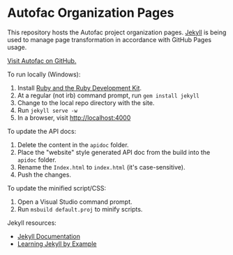 # Autofac Organization Pages

This repository hosts the Autofac project organization pages. [Jekyll](https://github.com/mojombo/jekyll) is being used to manage page transformation in accordance with GitHub Pages usage.

[Visit Autofac on GitHub.](https://github.com/autofac/Autofac)

To run locally (Windows):

  1. Install [Ruby and the Ruby Development Kit](http://rubyinstaller.org/downloads/).
  1. At a regular (not irb) command prompt, run `gem install jekyll`
  1. Change to the local repo directory with the site.
  1. Run `jekyll serve -w`
  1. In a browser, visit [http://localhost:4000](http://localhost:4000)

To update the API docs:
  1. Delete the content in the `apidoc` folder.
  1. Place the "website" style generated API doc from the build into the `apidoc` folder.
  1. Rename the `Index.html` to `index.html` (it's case-sensitive).
  1. Push the changes.

To update the minified script/CSS:
  1. Open a Visual Studio command prompt.
  1. Run `msbuild default.proj` to minify scripts.

Jekyll resources:
  * [Jekyll Documentation](https://github.com/mojombo/jekyll/wiki)
  * [Learning Jekyll by Example](http://www.andrewmunsell.com/tutorials/jekyll-by-example/)
